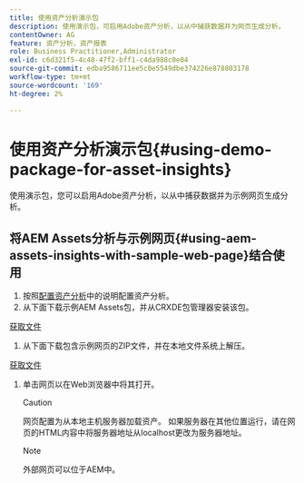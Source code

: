 ```yaml
---
title: 使用资产分析演示包
description: 使用演示包，可启用Adobe资产分析，以从中捕获数据并为网页生成分析。
contentOwner: AG
feature: 资产分析，资产报表
role: Business Practitioner,Administrator
exl-id: c6d321f5-4c48-47f2-bff1-c4da988c0e84
source-git-commit: edba9586711ee5c0e5549dbe374226e878803178
workflow-type: tm+mt
source-wordcount: '169'
ht-degree: 2%

---
```


# 使用资产分析演示包{#using-demo-package-for-asset-insights}

使用演示包，您可以启用Adobe资产分析，以从中捕获数据并为示例网页生成分析。

## 将AEM Assets分析与示例网页{#using-aem-assets-insights-with-sample-web-page}结合使用

1. 按照[配置资产分析](touch-ui-configuring-asset-insights.md)中的说明配置资产分析。
1. 从下面下载示例AEM Assets包，并从CRXDE包管理器安装该包。

[获取文件](assets/insightsdemo.zip)

1. 从下面下载包含示例网页的ZIP文件，并在本地文件系统上解压。

[获取文件](assets/demosite.zip)

1. 单击网页以在Web浏览器中将其打开。

   >[!CAUTION]
   >
   >网页配置为从本地主机服务器加载资产。 如果服务器在其他位置运行，请在网页的HTML内容中将服务器地址从localhost更改为服务器地址。

   >[!NOTE]
   >
   >外部网页可以位于AEM中。
